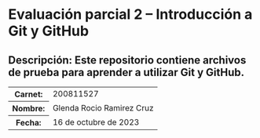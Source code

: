 <h1>Evaluación parcial 2 – Introducción a Git y GitHub</h1>
<h2>Descripción: Este repositorio contiene archivos de prueba para aprender a utilizar Git y GitHub.</h2>

<Table>
    <tr>
    <th>Carnet:</th>
    <td>200811527</td>
    </tr>
<tr>
    <th>Nombre:</th>
    <td>Glenda Rocio Ramirez Cruz</td>
    </tr>

<tr>
    <th>Fecha:</th>
    <td>16 de octubre de 2023</td>
    </tr>


</Table>